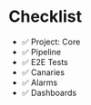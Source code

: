 # Checklist

-   ✅ Project: Core
-   ✅ Pipeline
-   ✅ E2E Tests
-   ✅ Canaries
-   ✅ Alarms
-   ✅ Dashboards
